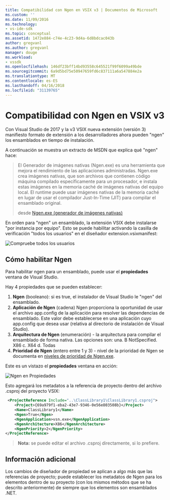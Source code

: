 ```yaml
---
title: Compatibilidad con Ngen en VSIX v3 | Documentos de Microsoft
ms.custom: ''
ms.date: 11/09/2016
ms.technology:
- vs-ide-sdk
ms.topic: conceptual
ms.assetid: 1472e884-c74e-4c23-9d4a-6d8bdcac043b
author: gregvanl
ms.author: gregvanl
manager: douge
ms.workload:
- vssdk
ms.openlocfilehash: 146df23bff14bd93558c645521f99f6099a49bde
ms.sourcegitcommit: 6a9d5bd75e50947659fd6c837111a6a547884e2a
ms.translationtype: MT
ms.contentlocale: es-ES
ms.lasthandoff: 04/16/2018
ms.locfileid: "31139765"
---
```

# <a name="ngen-support-in-vsix-v3"></a>Compatibilidad con Ngen en VSIX v3

Con Visual Studio de 2017 y la v3 VSIX nueva extensión (versión 3) manifiesto formato de extensión a los desarrolladores ahora pueden "ngen" los ensamblados en tiempo de instalación.

A continuación se muestra un extracto de MSDN que explica qué "ngen" hace:

>El Generador de imágenes nativas (Ngen.exe) es una herramienta que mejora el rendimiento de las aplicaciones administradas. Ngen.exe crea imágenes nativas, que son archivos que contienen código máquina compilado específicamente para un procesador, e instala estas imágenes en la memoria caché de imágenes nativas del equipo local. El runtime puede usar imágenes nativas de la memoria caché en lugar de usar el compilador Just-In-Time (JIT) para compilar el ensamblado original.
>
>desde [Ngen.exe (generador de imágenes nativas)](https://msdn.microsoft.com/en-us/library/6t9t5wcf(v=vs.110).aspx)

En orden para "ngen" un ensamblado, la extensión VSIX debe instalarse "por instancia por equipo". Esto se puede habilitar activando la casilla de verificación "todos los usuarios" en el diseñador extension.vsixmanifest:

![Compruebe todos los usuarios](media/check-all-users.png)

## <a name="how-to-enable-ngen"></a>Cómo habilitar Ngen

Para habilitar ngen para un ensamblado, puede usar el **propiedades** ventana de Visual Studio.

Hay 4 propiedades que se pueden establecer:

1. **Ngen** (booleano): si es true, el instalador de Visual Studio le "ngen" del ensamblado.
2. **Aplicación de Ngen** (cadena) Ngen proporciona la oportunidad de usar el archivo app.config de la aplicación para resolver las dependencias de ensamblado. Este valor debe establecerse en una aplicación cuyo app.config que desea usar (relativa al directorio de instalación de Visual Studio).
3. **Arquitectura de Ngen** (enumeración) - la arquitectura para compilar el ensamblado de forma nativa. Las opciones son: una. B NotSpecified. X86 c. X64 d. Todas
4. **Prioridad de Ngen** (entero entre 1 y 3) - nivel de la prioridad de Ngen se documenta en [niveles de prioridad de Ngen.exe](https://msdn.microsoft.com/en-us/library/6t9t5wcf(v=vs.110).aspx#Anchor_3).

Este es un vistazo el **propiedades** ventana en acción:

![Ngen en Propiedades](media/ngen-in-properties.png)

Esto agregará los metadatos a la referencia de proyecto dentro del archivo .csproj del proyecto VSIX:

```xml
 <ProjectReference Include="..\ClassLibrary1\ClassLibrary1.csproj">
    <Project>{69a979f1-eba2-43e7-9346-0e56e803508b}</Project>
    <Name>ClassLibrary1</Name>
    <Ngen>True</Ngen>
    <NgenApplication>vsn.exe</NgenApplication>
    <NgenArchitecture>X86</NgenArchitecture>
    <NgenPriority>2</NgenPriority>
</ProjectReference>
 ```

 >**Nota:** se puede editar el archivo .csproj directamente, si lo prefiere.

## <a name="extra-information"></a>Información adicional

Los cambios de diseñador de propiedad se aplican a algo más que las referencias de proyecto; puede establecer los metadatos de Ngen para los elementos dentro de su proyecto (con los mismos métodos que se ha descrito anteriormente) de siempre que los elementos son ensamblados .NET.